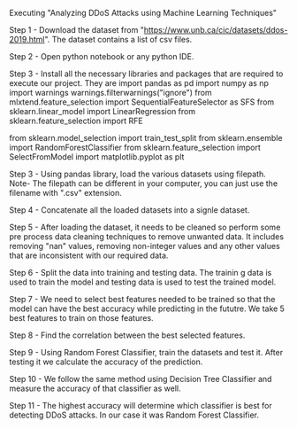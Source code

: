 Executing "Analyzing DDoS Attacks using Machine Learning Techniques"


Step 1 - Download the dataset from "https://www.unb.ca/cic/datasets/ddos-2019.html". The dataset contains a list of csv files.

Step 2 - Open python notebook or any python IDE. 

Step 3 - Install all the necessary libraries and packages that are required to execute our project. They are 
import pandas as pd
import numpy as np
import warnings
warnings.filterwarnings("ignore")
from mlxtend.feature_selection import SequentialFeatureSelector as SFS
from sklearn.linear_model import LinearRegression
from sklearn.feature_selection import RFE

from sklearn.model_selection import train_test_split
from sklearn.ensemble import RandomForestClassifier
from sklearn.feature_selection import SelectFromModel
import matplotlib.pyplot as plt

Step 3 - Using pandas library, load the various datasets using filepath. Note- The filepath can be different in your computer, you can just use the filename with ".csv" extension.

Step 4 - Concatenate all the loaded datasets into a signle dataset.

Step 5 - After loading the dataset, it needs to be cleaned so perform some pre process data cleaning techniques to remove unwanted data. It includes removing "nan" values, removing non-integer values and any other values that are inconsistent with our  required data.

Step 6 - Split the data into training and testing data. The trainin g data is used to train the model and testing data is used to test the trained model.

Step 7 - We need to select best features needed to be trained so that the model can have the best accuracy while predicting in the fututre. We take 5 best features to train on those features.

Step 8 - Find the correlation between the best selected features.

Step 9 - Using Random Forest Classifier, train the datasets and test it. After testing it we calculate the accuracy of the prediction. 

Step 10 - We follow the same method using Decision Tree Classifier and measure the accuracy of that classifier as well. 

Step 11 - The highest accuracy will determine which classifier is best for detecting DDoS attacks. In our case it was Random Forest Classifier.
